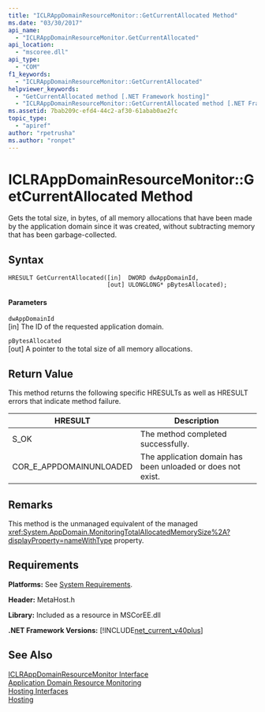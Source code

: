 ```yaml
---
title: "ICLRAppDomainResourceMonitor::GetCurrentAllocated Method"
ms.date: "03/30/2017"
api_name: 
  - "ICLRAppDomainResourceMonitor.GetCurrentAllocated"
api_location: 
  - "mscoree.dll"
api_type: 
  - "COM"
f1_keywords: 
  - "ICLRAppDomainResourceMonitor::GetCurrentAllocated"
helpviewer_keywords: 
  - "GetCurrentAllocated method [.NET Framework hosting]"
  - "ICLRAppDomainResourceMonitor::GetCurrentAllocated method [.NET Framework hosting]"
ms.assetid: 7bab209c-efd4-44c2-af30-61abab0ae2fc
topic_type: 
  - "apiref"
author: "rpetrusha"
ms.author: "ronpet"
---
```

# ICLRAppDomainResourceMonitor::GetCurrentAllocated Method
Gets the total size, in bytes, of all memory allocations that have been made by the application domain since it was created, without subtracting memory that has been garbage-collected.  

## Syntax  

```  
HRESULT GetCurrentAllocated([in]  DWORD dwAppDomainId,  
                            [out] ULONGLONG* pBytesAllocated);  
```  

#### Parameters  
 `dwAppDomainId`  
 [in] The ID of the requested application domain.  

 `pBytesAllocated`  
 [out] A pointer to the total size of all memory allocations.  

## Return Value  
 This method returns the following specific HRESULTs as well as HRESULT errors that indicate method failure.  


|HRESULT|Description|  
|-------------|-----------------|  
|S_OK|The method completed successfully.|  
|COR_E_APPDOMAINUNLOADED|The application domain has been unloaded or does not exist.|  

## Remarks  
 This method is the unmanaged equivalent of the managed <xref:System.AppDomain.MonitoringTotalAllocatedMemorySize%2A?displayProperty=nameWithType> property.  

## Requirements  
 **Platforms:** See [System Requirements](../../../../docs/framework/get-started/system-requirements.md).  

 **Header:** MetaHost.h  

 **Library:** Included as a resource in MSCorEE.dll  

 **.NET Framework Versions:** [!INCLUDE[net_current_v40plus](../../../../includes/net-current-v40plus-md.md)]  

## See Also  
 [ICLRAppDomainResourceMonitor Interface](../../../../docs/framework/unmanaged-api/hosting/iclrappdomainresourcemonitor-interface.md)  
 [Application Domain Resource Monitoring](../../../../docs/standard/garbage-collection/app-domain-resource-monitoring.md)  
 [Hosting Interfaces](../../../../docs/framework/unmanaged-api/hosting/hosting-interfaces.md)  
 [Hosting](../../../../docs/framework/unmanaged-api/hosting/index.md)
